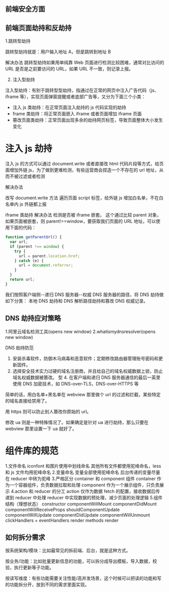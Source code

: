 ## 前端安全方面

## 前端页面劫持和反劫持

1.跳转型劫持

跳转型劫持就是：用户输入地址 A，但是跳转到地址 B

解决办法 跳转型劫持如果用单纯靠 Web 页面进行检测比较困难，通常对比访问的 URL 是否是之前要访问的 URL，如果 URL 不一致，则记录上报。

2. 注入型劫持

注入型劫持：有别于跳转型型劫持，指通过在正常的网页中注入广告代码（js、iframe 等），实现页面弹窗提醒或者底部广告等，又分为下面三个小类：

- 注入 js 类劫持：在正常页面注入劫持的 js 代码实现的劫持
- frame 类劫持：将正常页面嵌入 iframe 或者页面增加 iframe 页面
- 篡改页面类劫持：正常页面出现多余的劫持网页标签，导致页面整体大小发生变化

# 注入 js 劫持

注入 js 的方式可以通过 document.write 或者直接改 html 代码片段等方式，给页面增加外链 js，为了做到更难检测，有些运营商会捏造一个不存在的 url 地址，从而不被过滤或者检测

解决办法

改写 document.write 方法
遍历页面 script 标签，给外链 js 增加白名单，不在白名单内 js 外链都上报

iframe 类劫持
解决办法 检测是否被 iframe 嵌套。 这个通过比较 parent 对象，如果页面被嵌套，则 parent!==window，要获取我们页面的 URL 地址，可以使用下面的代码：

```javascript
function getParentUrl() {
  var url;
  if (parent !== window) {
    try {
      url = parent.location.href;
    } catch (e) {
      url = document.referrer;
    }
  }
  return url;
}
```

我们按照客户端侧--递归 DNS 服务器--权威 DNS 服务器的路径，将 DNS 劫持做如下分类： 本地 DNS 劫持和 DNS 解析路径劫持和篡改 DNS 权威记录。

## DNS 劫持应对策略

1.阿里云域名检测工具(opens new window)
2.whatismydnsresolver(opens new window)

DNS 劫持防范

1. 安装杀毒软件，防御木马病毒和恶意软件；定期修改路由器管理账号密码和更新固件。
2. 选择安全技术实力过硬的域名注册商，并且给自己的域名权威数据上锁，防止域名权威数据被篡改。
   型 4. 在客户端和递归 DNS 服务器通信的最后一英里使用 DNS 加密技术，如 DNS-over-TLS，DNS-over-HTTPS 等

简单的话，用白名单+黑名单在 webview 那里做个 url 的过滤和拦截，某些特定的域名直接给禁用了。

用 https 则可以防止别人篡改你原始的 url。

修改 ua 则是一种特殊情况了。如果确定是针对 ua 进行劫持，那么只要在 webview 那里设置一下 ua 就好了。

# 组件库的规范

1.文件命名
iconfont 和图片使用中划线命名
其他所有文件都使用驼峰命名，less 和 js 文件均用驼峰命名 2.变量命名
变量全部使用驼峰命名
后台传递的变量尽量在 reducer 中转为驼峰 3.严格区分 container 和 component 组件
container 作为一个容器组件，负责数据拉取和处理
component 作为一个展示组件，只负责展示
4.action 和 reducer 的分工
action 仅作为数据 fetch 的配置，接收数据后传递到 reducer 中处理
reducer 中实现数据的预处理，减少页面的处理逻辑 5.组件结构（理想状态）
constructor
componentWillMount
componentDidMount
componentWillReceiveProps
shouldComponentUpdate
componentWillUpdate
componentDidUpdate
componentWillUnmount
clickHandlers + eventHandlers
render methods
render

## 如何拆分需求

按系统架构/模块：比如最常见的拆前端、后台，就是这种方式。

按业务/功能：比如批量更新信息的功能，可以拆分成导出模板，导入数据，校验，执行更新等子功能。

按读写维度：有些功能需要关注性能/高并发场景，这个时候可以把读的功能和写的功能拆分开，放到不同的需求里面实现。
